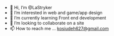 - 👋 Hi, I’m @LaStryker
- 👀 I’m interested in web and game/app design
- 🌱 I’m currently learning Front end development
- 💞️ I’m looking to collaborate on a site
- 📫 How to reach me ... kosiudeh627@gmail.com

<!---
LaStryker/LaStryker is a ✨ special ✨ repository because its `README.md` (this file) appears on your GitHub profile.
You can click the Preview link to take a look at your changes.
--->
